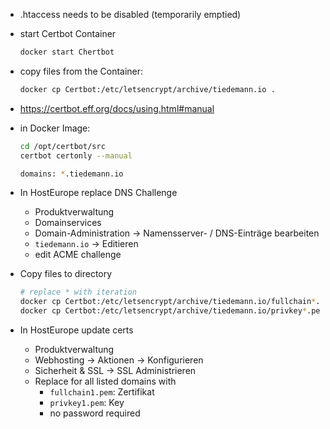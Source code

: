 - .htaccess needs to be disabled (temporarily emptied)
- start Certbot Container

  ```sh
  docker start Chertbot
  ```

- copy files from the Container:

  ```sh
  docker cp Certbot:/etc/letsencrypt/archive/tiedemann.io .
  ```

- https://certbot.eff.org/docs/using.html#manual
- in Docker Image:

  ```sh
  cd /opt/certbot/src
  certbot certonly --manual

  domains: *.tiedemann.io
  ```

- In HostEurope replace DNS Challenge

  - Produktverwaltung
  - Domainservices
  - Domain-Administration -> Namensserver- / DNS-Einträge bearbeiten
  - `tiedemann.io` -> Editieren
  - edit ACME challenge

- Copy files to directory

  ```sh
  # replace * with iteration
  docker cp Certbot:/etc/letsencrypt/archive/tiedemann.io/fullchain*.pem ./newSSH/
  docker cp Certbot:/etc/letsencrypt/archive/tiedemann.io/privkey*.pem ./newSSH/
  ```

- In HostEurope update certs

  - Produktverwaltung
  - Webhosting -> Aktionen -> Konfigurieren
  - Sicherheit & SSL -> SSL Administrieren
  - Replace for all listed domains with
    - `fullchain1.pem`: Zertifikat
    - `privkey1.pem`: Key
    - no password required
